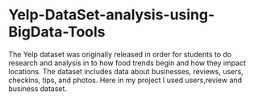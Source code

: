 # Yelp-DataSet-analysis-using-BigData-Tools
The Yelp dataset was originally released in order for students to do research and analysis in to how food trends begin and how they impact locations. The dataset includes data about businesses, reviews, users, checkins, tips, and photos. Here in my project I used users,review and business dataset.
